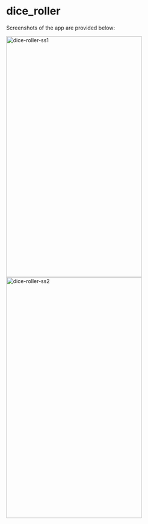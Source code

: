 # dice_roller

Screenshots of the app are provided below:

<img src="https://github.com/ayeshakhan1/dice_roller/assets/74055769/411d961e-4d3e-4865-856d-406a3e6ec787" width="360" height="640" alt="dice-roller-ss1">

<img src="https://github.com/ayeshakhan1/dice_roller/assets/74055769/63db6630-776b-4dd2-9d79-2320660080ee" width="360" height="640" alt="dice-roller-ss2">


